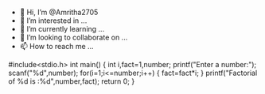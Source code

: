 - 👋 Hi, I’m @Amritha2705
- 👀 I’m interested in ...
- 🌱 I’m currently learning ...
- 💞️ I’m looking to collaborate on ...
- 📫 How to reach me ...

<!---
Amritha2705/Amritha2705 is a ✨ special ✨ repository because its `README.md` (this file) appears on your GitHub profile.
You can click the Preview link to take a look at your changes.
--->
#include<stdio.h>
int main()
{
int i,fact=1,number;
printf("Enter a number:");
scanf("%d",number);
for(i=1;i<=number;i++)
{
fact=fact*i;
}
printf("Factorial of %d is :%d",number,fact);
return 0;
}
